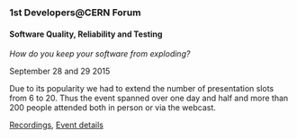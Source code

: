 ### 1st Developers@CERN Forum

#### Software Quality, Reliability and Testing

_How do you keep your software from exploding?_

September 28 and 29 2015

Due to its popularity we had to extend the number of presentation slots from 6 to 20.
Thus the event spanned over one day and half and more than 200 people attended both in person or via the webcast.

[Recordings](https://cdsweb.cern.ch/search?f=490__a&p=1st%20Developers%40CERN%20Forum]), [Event details](https://indico.cern.ch/event/404359/)
